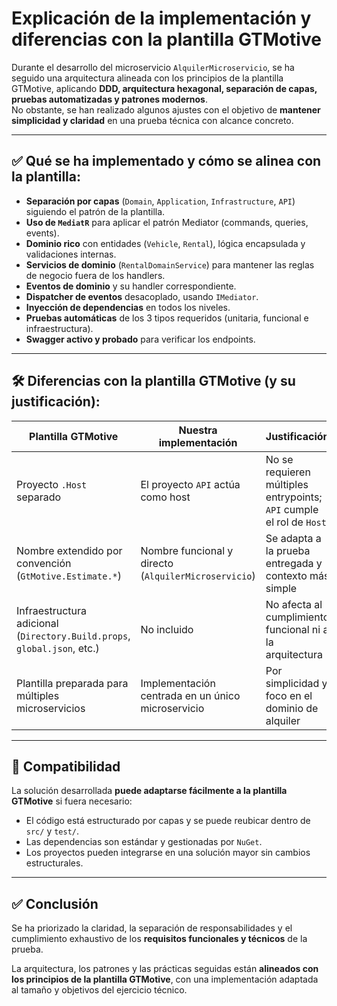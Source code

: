 
# Explicación de la implementación y diferencias con la plantilla GTMotive

Durante el desarrollo del microservicio `AlquilerMicroservicio`, se ha seguido una arquitectura alineada con los principios de la plantilla GTMotive, aplicando **DDD, arquitectura hexagonal, separación de capas, pruebas automatizadas y patrones modernos**.  
No obstante, se han realizado algunos ajustes con el objetivo de **mantener simplicidad y claridad** en una prueba técnica con alcance concreto.

---

## ✅ Qué se ha implementado y cómo se alinea con la plantilla:

- **Separación por capas** (`Domain`, `Application`, `Infrastructure`, `API`) siguiendo el patrón de la plantilla.
- **Uso de `MediatR`** para aplicar el patrón Mediator (commands, queries, events).
- **Dominio rico** con entidades (`Vehicle`, `Rental`), lógica encapsulada y validaciones internas.
- **Servicios de dominio** (`RentalDomainService`) para mantener las reglas de negocio fuera de los handlers.
- **Eventos de dominio** y su handler correspondiente.
- **Dispatcher de eventos** desacoplado, usando `IMediator`.
- **Inyección de dependencias** en todos los niveles.
- **Pruebas automáticas** de los 3 tipos requeridos (unitaria, funcional e infraestructura).
- **Swagger activo y probado** para verificar los endpoints.

---

## 🛠️ Diferencias con la plantilla GTMotive (y su justificación):

| Plantilla GTMotive                        | Nuestra implementación                   | Justificación                                                                 |
|------------------------------------------|------------------------------------------|-------------------------------------------------------------------------------|
| Proyecto `.Host` separado                 | El proyecto `API` actúa como host         | No se requieren múltiples entrypoints; `API` cumple el rol de `Host`         |
| Nombre extendido por convención (`GtMotive.Estimate.*`) | Nombre funcional y directo (`AlquilerMicroservicio`) | Se adapta a la prueba entregada y contexto más simple                         |
| Infraestructura adicional (`Directory.Build.props`, `global.json`, etc.) | No incluido                               | No afecta al cumplimiento funcional ni a la arquitectura                      |
| Plantilla preparada para múltiples microservicios | Implementación centrada en un único microservicio | Por simplicidad y foco en el dominio de alquiler                             |

---

## 🧩 Compatibilidad

La solución desarrollada **puede adaptarse fácilmente a la plantilla GTMotive** si fuera necesario:
- El código está estructurado por capas y se puede reubicar dentro de `src/` y `test/`.
- Las dependencias son estándar y gestionadas por `NuGet`.
- Los proyectos pueden integrarse en una solución mayor sin cambios estructurales.

---

## ✅ Conclusión

Se ha priorizado la claridad, la separación de responsabilidades y el cumplimiento exhaustivo de los **requisitos funcionales y técnicos** de la prueba.

La arquitectura, los patrones y las prácticas seguidas están **alineados con los principios de la plantilla GTMotive**, con una implementación adaptada al tamaño y objetivos del ejercicio técnico.
